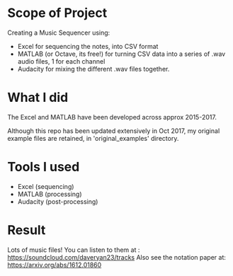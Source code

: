 # Scope of Project
Creating a Music Sequencer using:
- Excel for sequencing the notes, into CSV format
- MATLAB (or Octave, its free!) for turning CSV data
  into a series of .wav audio files, 1 for each channel
- Audacity for mixing the different .wav files together.

# What I did
The Excel and MATLAB have been developed across approx 2015-2017.

Although this repo has been updated extensively in Oct 2017,
my original example files are retained, in 'original_examples' directory.

# Tools I used
- Excel (sequencing)
- MATLAB (processing)
- Audacity (post-processing)

# Result
Lots of music files!
You can listen to them at :
https://soundcloud.com/daveryan23/tracks
Also see the notation paper at:
https://arxiv.org/abs/1612.01860
